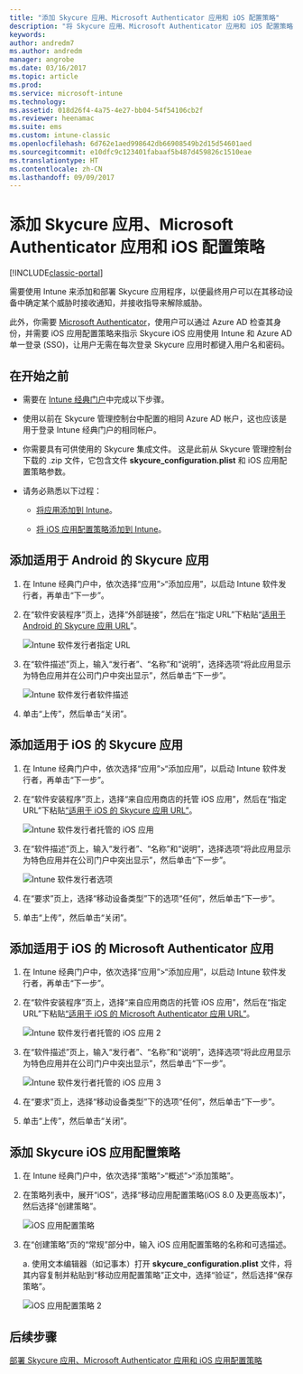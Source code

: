 ```yaml
---
title: "添加 Skycure 应用、Microsoft Authenticator 应用和 iOS 配置策略"
description: "将 Skycure 应用、Microsoft Authenticator 应用和 iOS 配置策略添加到 Intune 经典门户。"
keywords: 
author: andredm7
ms.author: andredm
manager: angrobe
ms.date: 03/16/2017
ms.topic: article
ms.prod: 
ms.service: microsoft-intune
ms.technology: 
ms.assetid: 018d26f4-4a75-4e27-bb04-54f54106cb2f
ms.reviewer: heenamac
ms.suite: ems
ms.custom: intune-classic
ms.openlocfilehash: 6d762e1aed998642db66908549b2d15d54601aed
ms.sourcegitcommit: e10dfc9c123401fabaaf5b487d459826c1510eae
ms.translationtype: HT
ms.contentlocale: zh-CN
ms.lasthandoff: 09/09/2017
---
```

# <a name="add-skycure-apps-microsoft-authenticator-app-and-ios-configuration-policy"></a>添加 Skycure 应用、Microsoft Authenticator 应用和 iOS 配置策略

[!INCLUDE[classic-portal](../includes/classic-portal.md)]

需要使用 Intune 来添加和部署 Skycure 应用程序，以便最终用户可以在其移动设备中确定某个威胁时接收通知，并接收指导来解除威胁。

此外，你需要 [Microsoft Authenticator](https://docs.microsoft.com/azure/multi-factor-authentication/end-user/microsoft-authenticator-app-how-to)，使用户可以通过 Azure AD 检查其身份，并需要 iOS 应用配置策略来指示 Skycure iOS 应用使用 Intune 和 Azure AD 单一登录 (SSO)，让用户无需在每次登录 Skycure 应用时都键入用户名和密码。

## <a name="before-you-begin"></a>在开始之前

-   需要在 [Intune 经典门户](https://manage.microsoft.com/)中完成以下步骤。

-   使用以前在 Skycure 管理控制台中配置的相同 Azure AD 帐户，这也应该是用于登录 Intune 经典门户的相同帐户。

-   你需要具有可供使用的 Skycure 集成文件。 这是此前从 Skycure 管理控制台下载的 .zip 文件，它包含文件 **skycure\_configuration.plist** 和 iOS 应用配置策略参数。

-   请务必熟悉以下过程：

    -   [将应用添加到 Intune](/intune-classic/deploy-use/add-apps)。

    -   [将 iOS 应用配置策略添加到 Intune](/intune-classic/deploy-use/configure-ios-apps-with-mobile-app-configuration-policies-in-microsoft-intune)。

## <a name="to-add-the-skycure-app-for-android"></a>添加适用于 Android 的 Skycure 应用

1.  在 Intune 经典门户中，依次选择“应用”&gt;“添加应用”，以启动 Intune 软件发行者，再单击“下一步”。

2.  在“软件安装程序”页上，选择“外部链接”，然后在“指定 URL”下粘贴“[适用于 Android 的 Skycure 应用 URL](https://play.google.com/store/apps/details?id=com.skycure.skycure)”。

    ![Intune 软件发行者指定 URL](../media/mtp/skycure-add-apps-1.png)

3.  在“软件描述”页上，输入“发行者”、“名称”和“说明”，选择选项“将此应用显示为特色应用并在公司门户中突出显示”，然后单击“下一步”。

    ![Intune 软件发行者软件描述](../media/mtp/skycure-add-apps-2.png)

4.  单击“上传”，然后单击“关闭”。

## <a name="to-add-the-skycure-app-for-ios"></a>添加适用于 iOS 的 Skycure 应用

1.  在 Intune 经典门户中，依次选择“应用”&gt;“添加应用”，以启动 Intune 软件发行者，再单击“下一步”。

2.  在“软件安装程序”页上，选择“来自应用商店的托管 iOS 应用”，然后在“指定 URL”下粘贴[“适用于 iOS 的 Skycure 应用 URL”](https://itunes.apple.com/us/app/skycure/id695620821?mt=8)。

    ![Intune 软件发行者托管的 iOS 应用](../media/mtp/skycure-add-apps-3.png)

3.  在“软件描述”页上，输入“发行者”、“名称”和“说明”，选择选项“将此应用显示为特色应用并在公司门户中突出显示”，然后单击“下一步”。

    ![Intune 软件发行者选项](../media/mtp/skycure-add-apps-4.png)

4.  在“要求”页上，选择“移动设备类型”下的选项“任何”，然后单击“下一步”。

5.  单击“上传”，然后单击“关闭”。

## <a name="to-add-the-microsoft-authenticator-app-for-ios"></a>添加适用于 iOS 的 Microsoft Authenticator 应用

1.  在 Intune 经典门户中，依次选择“应用”&gt;“添加应用”，以启动 Intune 软件发行者，再单击“下一步”。

2.  在“软件安装程序”页上，选择“来自应用商店的托管 iOS 应用”，然后在“指定 URL”下粘贴[“适用于 iOS 的 Microsoft Authenticator 应用 URL”](https://itunes.apple.com/us/app/microsoft-authenticator/id983156458?mt=8)。

    ![Intune 软件发行者托管的 iOS 应用 2](../media/mtp/skycure-add-apps-5.png)

3.  在“软件描述”页上，输入“发行者”、“名称”和“说明”，选择选项“将此应用显示为特色应用并在公司门户中突出显示”，然后单击“下一步”。

    ![Intune 软件发行者托管的 iOS 应用 3](../media/mtp/skycure-add-apps-6.png)

4.  在“要求”页上，选择“移动设备类型”下的选项“任何”，然后单击“下一步”。

5.  单击“上传”，然后单击“关闭”。

## <a name="to-add-the-skycure-ios-app-configuration-policy"></a>添加 Skycure iOS 应用配置策略

1.  在 Intune 经典门户中，依次选择“策略”&gt;“概述”&gt;“添加策略”。

2.  在策略列表中，展开“iOS”，选择“移动应用配置策略(iOS 8.0 及更高版本)”，然后选择“创建策略”。

    ![iOS 应用配置策略](../media/mtp/skycure-add-apps-7.png)

3.  在“创建策略”页的“常规”部分中，输入 iOS 应用配置策略的名称和可选描述。

    a.  使用文本编辑器（如记事本）打开 **skycure\_configuration.plist** 文件，将其内容复制并粘贴到“移动应用配置策略”正文中，选择“验证”，然后选择“保存策略”。

       ![iOS 应用配置策略 2](../media/mtp/skycure-add-apps-8.png)

## <a name="next-steps"></a>后续步骤

[部署 Skycure 应用、Microsoft Authenticator 应用和 iOS 应用配置策略](/intune-classic/deploy-use/deploy-skycure-apps-microsoft-authenticator-app-and-ios-app-configuration-policy)
